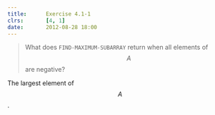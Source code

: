 ```yaml
---
title:      Exercise 4.1-1
clrs:       [4, 1]
date:       2012-08-28 18:00
---
```


>What does `FIND-MAXIMUM-SUBARRAY` return when all elements of $$A$$ are negative?

The largest element of $$A$$.
